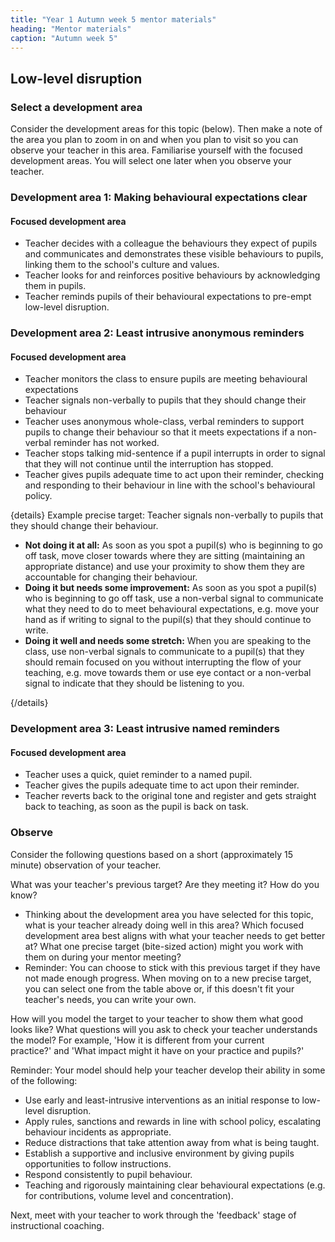 ```yaml
---
title: "Year 1 Autumn week 5 mentor materials"
heading: "Mentor materials"
caption: "Autumn week 5"
---
```


## Low-level disruption

### Select a development area

Consider the development areas for this topic (below). Then make a note of the area you plan to zoom in on and when you plan to visit so you can observe your teacher in this area. Familiarise yourself with the focused development areas. You will select one later when you observe your teacher.

### Development area 1: Making behavioural expectations clear

#### Focused development area

- Teacher decides with a colleague the behaviours they expect of pupils and communicates and demonstrates these visible behaviours to pupils, linking them to the school's culture and values.
- Teacher looks for and reinforces positive behaviours by acknowledging them in pupils.
- Teacher reminds pupils of their behavioural expectations to pre-empt low-level disruption.  


### Development area 2: Least intrusive anonymous reminders

#### Focused development area

- Teacher monitors the class to ensure pupils are meeting behavioural expectations
- Teacher signals non-verbally to pupils that they should change their behaviour
- Teacher uses anonymous whole-class, verbal reminders to support pupils to change their behaviour so that it meets expectations if a non-verbal reminder has not worked.
- Teacher stops talking mid-sentence if a pupil interrupts in order to signal that they will not continue until the interruption has stopped.
- Teacher gives pupils adequate time to act upon their reminder, checking and responding to their behaviour in line with the school's behavioural policy.

{details}
Example precise target: Teacher signals non-verbally to pupils that they should change their behaviour.

- **Not doing it at all:** As soon as you spot a pupil(s) who is beginning to go off task, move closer towards where they are sitting (maintaining an appropriate distance) and use your proximity to show them they are accountable for changing their behaviour.
- **Doing it but needs some improvement:** As soon as you spot a pupil(s) who is beginning to go off task, use a non-verbal signal to communicate what they need to do to meet behavioural expectations, e.g. move your hand as if writing to signal to the pupil(s) that they should continue to write.
- **Doing it well and needs some stretch:** When you are speaking to the class, use non-verbal signals to communicate to a pupil(s) that they should remain focused on you without interrupting the flow of your teaching, e.g. move towards them or use eye contact or a non-verbal signal to indicate that they should be listening to you.

{/details}

### Development area 3: Least intrusive named reminders

#### Focused development area

- Teacher uses a quick, quiet reminder to a named pupil.<br/>
- Teacher gives the pupils adequate time to act upon their reminder.
- Teacher reverts back to the original tone and register and gets straight back to teaching, as soon as the pupil is back on task.

### Observe

Consider the following questions based on a short (approximately 15 minute) observation of your teacher.

What was your teacher's previous target? Are they meeting it? How do you know?

- Thinking about the development area you have selected for this topic, what is your teacher already doing well in this area? Which focused development area best aligns with what your teacher needs to get better at? What one precise target (bite-sized action) might you work with them on during your mentor meeting?
- Reminder: You can choose to stick with this previous target if they have not made enough progress. When moving on to a new precise target, you can select one from the table above or, if this doesn't fit your teacher's needs, you can write your own.

How will you model the target to your teacher to show them what good looks like? What questions will you ask to check your teacher understands the model? For example, 'How it is different from your current practice?' and 'What impact might it have on your practice and pupils?'

Reminder: Your model should help your teacher develop their ability in some of the following:

- Use early and least-intrusive interventions as an initial response to low-level disruption.
- Apply rules, sanctions and rewards in line with school policy, escalating behaviour incidents as appropriate.
- Reduce distractions that take attention away from what is being taught.
- Establish a supportive and inclusive environment by giving pupils opportunities to follow instructions.
- Respond consistently to pupil behaviour.
- Teaching and rigorously maintaining clear behavioural expectations (e.g. for contributions, volume level and concentration).

Next, meet with your teacher to work through the 'feedback' stage of instructional coaching.
